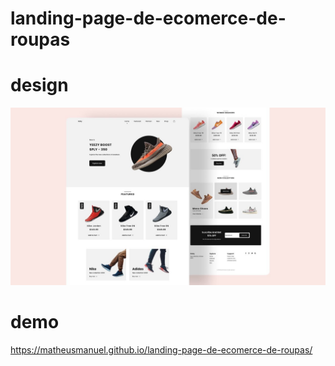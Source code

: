 # landing-page-de-ecomerce-de-roupas

# design
<img src="design.jpg">

# demo
https://matheusmanuel.github.io/landing-page-de-ecomerce-de-roupas/
